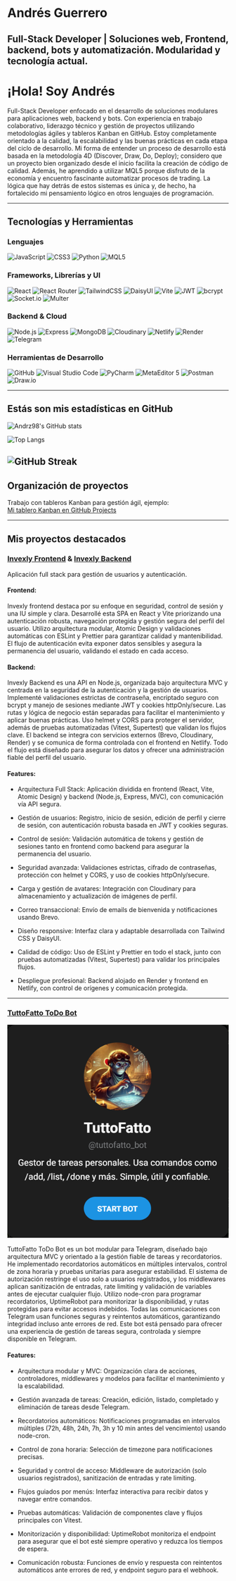 # Andrés Guerrero
Full-Stack Developer | Soluciones web, Frontend, backend, bots y automatización. Modularidad y tecnología actual.
---
#  ¡Hola! Soy Andrés

Full-Stack Developer enfocado en el desarrollo de soluciones modulares para aplicaciones web, backend y bots. Con experiencia en trabajo colaborativo, liderazgo técnico y gestión de proyectos utilizando metodologías ágiles y tableros Kanban en GitHub. Estoy completamente orientado a la calidad, la escalabilidad y las buenas prácticas en cada etapa del ciclo de desarrollo.
Mi forma de entender un proceso de desarrollo está basada en la metodología 4D (Discover, Draw, Do, Deploy); considero que un proyecto bien organizado desde el inicio facilita la creación de código de calidad.
Además, he aprendido a utilizar MQL5 porque disfruto de la economía y encuentro fascinante automatizar procesos de trading. La lógica que hay detrás de estos sistemas es única y, de hecho, ha fortalecido mi pensamiento lógico en otros lenguajes de programación.

---
## Tecnologías y Herramientas

### Lenguajes
![JavaScript](https://img.shields.io/badge/JavaScript-F7DF1E?style=for-the-badge&logo=javascript&logoColor=black)
![CSS3](https://img.shields.io/badge/CSS3-1572B6?style=for-the-badge&logo=css3)
![Python](https://img.shields.io/badge/Python-3776AB?style=for-the-badge&logo=python)
![MQL5](https://img.shields.io/badge/MQL5-0080FF?style=for-the-badge&logo=metaquotes)


### Frameworks, Librerías y UI
![React](https://img.shields.io/badge/React-20232A?style=for-the-badge&logo=react)
![React Router](https://img.shields.io/badge/React_Router-CA4245?style=for-the-badge&logo=react-router&logoColor=white)
![TailwindCSS](https://img.shields.io/badge/Tailwind_CSS-06B6D4?style=for-the-badge&logo=tailwindcss)
![DaisyUI](https://img.shields.io/badge/DaisyUI-FF69B4?style=for-the-badge&logo=daisyui)
![Vite](https://img.shields.io/badge/Vite-646CFF?style=for-the-badge&logo=vite&logoColor=white)
![JWT](https://img.shields.io/badge/JWT-000000?style=for-the-badge&logo=jsonwebtokens)
![bcrypt](https://img.shields.io/badge/bcrypt-3A3A3A?style=for-the-badge&logo=javascript&logoColor=white)
![Socket.io](https://img.shields.io/badge/Socket.io-010101?style=for-the-badge&logo=socket.io&logoColor=white)
![Multer](https://img.shields.io/badge/Multer-1A1A1A?style=for-the-badge&logo=npm&logoColor=white)

### Backend & Cloud
![Node.js](https://img.shields.io/badge/Node.js-339933?style=for-the-badge&logo=nodedotjs)
![Express](https://img.shields.io/badge/Express-000000?style=for-the-badge&logo=express&logoColor=white)
![MongoDB](https://img.shields.io/badge/MongoDB-47A248?style=for-the-badge&logo=mongodb)
![Cloudinary](https://img.shields.io/badge/Cloudinary-3448C5?style=for-the-badge&logo=cloudinary)
![Netlify](https://img.shields.io/badge/Netlify-00C7B7?style=for-the-badge&logo=netlify)
![Render](https://img.shields.io/badge/Render-00979D?style=for-the-badge&logo=render)
![Telegram](https://img.shields.io/badge/Telegram-2CA5E0?style=for-the-badge&logo=telegram)

### Herramientas de Desarrollo
![GitHub](https://img.shields.io/badge/GitHub-181717?style=for-the-badge&logo=github)
![Visual Studio Code](https://img.shields.io/badge/VS_Code-007ACC?style=for-the-badge&logo=visualstudiocode)
![PyCharm](https://img.shields.io/badge/PyCharm-000000?style=for-the-badge&logo=pycharm)
![MetaEditor 5](https://img.shields.io/badge/MetaEditor%205-0080FF?style=for-the-badge&logo=metaquotes)
![Postman](https://img.shields.io/badge/Postman-FF6C37?style=for-the-badge&logo=postman)
![Draw.io](https://img.shields.io/badge/Draw.io-F08705?style=for-the-badge&logo=diagramsdotnet)

---

## Estás son mis estadísticas en GitHub

![Andrz98's GitHub stats](https://github-readme-stats.vercel.app/api?username=Andrz98&show_icons=true&theme=default&count_private=true&hide=issues&custom_title=Estadísticas%20Generales%20de%20Andrz98)

![Top Langs](https://github-readme-stats.vercel.app/api/top-langs/?username=Andrz98&layout=compact&langs_count=6&theme=default&hide=Jupyter%20Notebook)

![GitHub Streak](https://streak-stats.demolab.com/?user=Andrz98&theme=default)
---


## Organización de proyectos

Trabajo con tableros Kanban para gestión ágil, ejemplo:  
[Mi tablero Kanban en GitHub Projects](https://github.com/users/ImixEs/projects/3/views/1)

---
## Mis proyectos destacados

### [Invexly Frontend](https://github.com/Andrz98/Invexly-frontend) & [Invexly Backend](https://github.com/Andrz98/Invexly-backend)
Aplicación full stack para gestión de usuarios y autenticación.  
#### **Frontend**:
Invexly frontend destaca por su enfoque en seguridad, control de sesión y una IU simple y clara. Desarrollé esta SPA en React y Vite priorizando una autenticación robusta, navegación protegida y gestión segura del perfil del usuario. Utilizo arquitectura modular, Atomic Design y validaciones automáticas con ESLint y Prettier para garantizar calidad y mantenibilidad. El flujo de autenticación evita exponer datos sensibles y asegura la permanencia del usuario, validando el estado en cada acceso.

#### **Backend:**
Invexly Backend es una API en Node.js, organizada bajo arquitectura MVC y centrada en la seguridad de la autenticación y la gestión de usuarios. Implementé validaciones estrictas de contraseña, encriptado seguro con bcrypt y manejo de sesiones mediante JWT y cookies httpOnly/secure. Las rutas y lógica de negocio están separadas para facilitar el mantenimiento y aplicar buenas prácticas. Uso helmet y CORS para proteger el servidor, además de pruebas automatizadas (Vitest, Supertest) que validan los flujos clave. El backend se integra con servicios externos (Brevo, Cloudinary, Render) y se comunica de forma controlada con el frontend en Netlify. Todo el flujo está diseñado para asegurar los datos y ofrecer una administración fiable del perfil del usuario.

#### **Features:**
- Arquitectura Full Stack: Aplicación dividida en frontend (React, Vite, Atomic Design) y backend (Node.js, Express, MVC), con comunicación vía API segura.

- Gestión de usuarios: Registro, inicio de sesión, edición de perfil y cierre de sesión, con autenticación robusta basada en JWT y cookies seguras.

- Control de sesión: Validación automática de tokens y gestión de sesiones tanto en frontend como backend para asegurar la permanencia del usuario.

- Seguridad avanzada: Validaciones estrictas, cifrado de contraseñas, protección con helmet y CORS, y uso de cookies httpOnly/secure.

- Carga y gestión de avatares: Integración con Cloudinary para almacenamiento y actualización de imágenes de perfil.

- Correo transaccional: Envío de emails de bienvenida y notificaciones usando Brevo.

- Diseño responsive: Interfaz clara y adaptable desarrollada con Tailwind CSS y DaisyUI.

- Calidad de código: Uso de ESLint y Prettier en todo el stack, junto con pruebas automatizadas (Vitest, Supertest) para validar los principales flujos.

- Despliegue profesional: Backend alojado en Render y frontend en Netlify, con control de orígenes y comunicación protegida.

---
### [TuttoFatto ToDo Bot](https://github.com/Andrz98/ToDoBot)
![Preview TuttoFatto Bot](./preview-tuttofatto-bot.png)


TuttoFatto ToDo Bot es un bot modular para Telegram, diseñado bajo arquitectura MVC y orientado a la gestión fiable de tareas y recordatorios. He implementado recordatorios automáticos en múltiples intervalos, control de zona horaria y pruebas unitarias para asegurar estabilidad. El sistema de autorización restringe el uso solo a usuarios registrados, y los middlewares aplican sanitización de entradas, rate limiting y validación de variables antes de ejecutar cualquier flujo. Utilizo node-cron para programar recordatorios, UptimeRobot para monitorizar la disponibilidad, y rutas protegidas para evitar accesos indebidos. Todas las comunicaciones con Telegram usan funciones seguras y reintentos automáticos, garantizando integridad incluso ante errores de red. Este bot está pensado para ofrecer una experiencia de gestión de tareas segura, controlada y siempre disponible en Telegram.

#### **Features:**
- Arquitectura modular y MVC: Organización clara de acciones, controladores, middlewares y modelos para facilitar el mantenimiento y la escalabilidad.

- Gestión avanzada de tareas: Creación, edición, listado, completado y eliminación de tareas desde Telegram.

- Recordatorios automáticos: Notificaciones programadas en intervalos múltiples (72h, 48h, 24h, 7h, 3h y 10 min antes del vencimiento) usando node-cron.

- Control de zona horaria: Selección de timezone para notificaciones precisas.

- Seguridad y control de acceso: Middleware de autorización (solo usuarios registrados), sanitización de entradas y rate limiting.

- Flujos guiados por menús: Interfaz interactiva para recibir datos y navegar entre comandos.

- Pruebas automáticas: Validación de componentes clave y flujos principales con Vitest.

- Monitorización y disponibilidad: UptimeRobot monitoriza el endpoint para asegurar que el bot esté siempre operativo y reduzca los tiempos de espera.

- Comunicación robusta: Funciones de envío y respuesta con reintentos automáticos ante errores de red, y endpoint seguro para el webhook.


